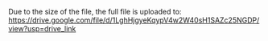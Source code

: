 Due to the size of the file, the full file is uploaded to: https://drive.google.com/file/d/1LghHjgyeKqypV4w2W40sH1SAZc25NGDP/view?usp=drive_link
